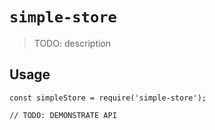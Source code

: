 # `simple-store`

> TODO: description

## Usage

```
const simpleStore = require('simple-store');

// TODO: DEMONSTRATE API
```
